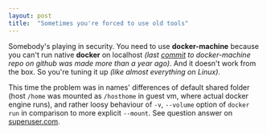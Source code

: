 ```yaml
---
layout: post
title:  "Sometimes you're forced to use old tools"
---
```


Somebody's playing in security. You need to use **docker-machine**
because you can't run native **docker** on localhost *(last [commit](https://github.com/docker/machine/commit/b170508bf44c3405e079e26d5fdffe35a64c6972) to
docker-machine repo on github was made more than a year ago)*. And
it doesn't work from the box.  So you're tuning it up *(like almost
everything on Linux)*.

This time the problem was in names' differences of default shared
folder (host `/home` was mounted as `/hosthome` in guest vm, where
actual docker engine runs), and rather loosy behaviour of `-v`,
`--volume` option of `docker run` in comparison to more explicit
`--mount`. See question answer on [superuser.com](https://superuser.com/a/1594651/1230369).
